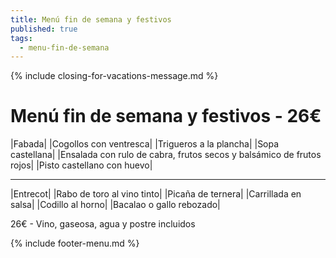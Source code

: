 ```yaml
---
title: Menú fin de semana y festivos
published: true
tags:
  - menu-fin-de-semana
---
```


{% include closing-for-vacations-message.md %}

# Menú fin de semana y festivos - 26€

|Fabada|
|Cogollos con ventresca|
|Trigueros a la plancha|
|Sopa castellana|
|Ensalada con rulo de cabra, frutos secos y balsámico de frutos rojos|
|Pisto castellano con huevo|

------

|Entrecot|
|Rabo de toro al vino tinto|
|Picaña de ternera|
|Carrillada en salsa|
|Codillo al horno|
|Bacalao o gallo rebozado|

<!-- |Cordero asado|eligiendo este segundo plato se añade 10€ al menú, en total 34€| -->

26€ - Vino, gaseosa, agua y postre incluidos

{% include footer-menu.md %}
